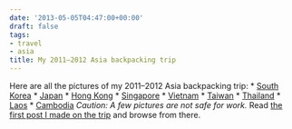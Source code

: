 ```yaml
---
date: '2013-05-05T04:47:00+00:00'
draft: false
tags:
- travel
- asia
title: My 2011–2012 Asia backpacking trip
---
```


Here are all the pictures of my 2011–2012 Asia backpacking trip: * [South Korea](https://www.dropbox.com/gallery/18866064/1/South%20Korea%202011?h=9a5f74) * [Japan](https://www.dropbox.com/gallery/18866064/1/Japan%202011?h=6116ec) * [Hong Kong](https://www.dropbox.com/gallery/18866064/1/Hong%20Kong%202011?h=ed2cbc) * [Singapore](https://www.dropbox.com/gallery/18866064/1/Singapore%202011?h=4eca07) * [Vietnam](https://www.dropbox.com/gallery/18866064/1/Vietnam%202011?h=739f41) * [Taiwan](https://www.dropbox.com/gallery/18866064/1/Taiwan%202011?h=08fa88) * [Thailand](https://www.dropbox.com/gallery/18866064/1/Thailand%202012?h=47e9e9) * [Laos](https://www.dropbox.com/gallery/18866064/1/Laos%202012?h=133d12) * [Cambodia](https://www.dropbox.com/gallery/18866064/1/Cambodia%202012?h=a248de) *Caution: A few pictures are not safe for work.* Read [the first post I made on the trip](http://willfaught.com/post/11220505968/adventures-in-asia) and browse from there.
